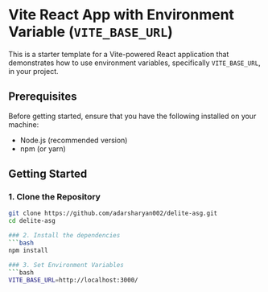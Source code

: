 # Vite React App with Environment Variable (`VITE_BASE_URL`)

This is a starter template for a Vite-powered React application that demonstrates how to use environment variables, specifically `VITE_BASE_URL`, in your project.

## Prerequisites

Before getting started, ensure that you have the following installed on your machine:

- Node.js (recommended version)
- npm (or yarn)

## Getting Started

### 1. Clone the Repository

```bash
git clone https://github.com/adarsharyan002/delite-asg.git
cd delite-asg

### 2. Install the dependencies
```bash
npm install

### 3. Set Environment Variables
```bash
VITE_BASE_URL=http://localhost:3000/



